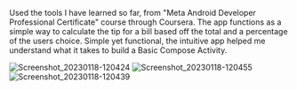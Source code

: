 Used the tools I have learned so far, from "Meta Android Developer Professional Certificate" course through Coursera. The app functions as a simple way to calculate the tip for a bill based off the total and a percentage of the users choice. Simple yet functional, the intuitive app helped me understand what it takes to build a Basic Compose Activity. 

![Screenshot_20230118-120424](https://user-images.githubusercontent.com/112057069/213260306-4c96f7b9-a6dc-4ba2-8977-256bbbeffcdf.png)
![Screenshot_20230118-120455](https://user-images.githubusercontent.com/112057069/213260298-a5b91969-1c1c-44fd-beb4-6e705b132ce6.png)
![Screenshot_20230118-120439](https://user-images.githubusercontent.com/112057069/213260288-45e49439-93a8-4cc7-a985-46f23b9e8cf9.png)
